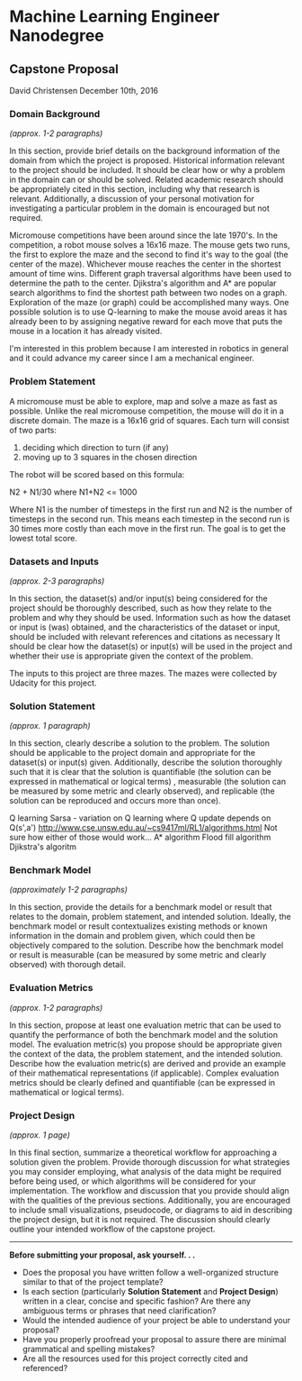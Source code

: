 # Machine Learning Engineer Nanodegree
## Capstone Proposal
David Christensen
December 10th, 2016

### Domain Background
_(approx. 1-2 paragraphs)_

In this section, provide brief details on the background information of the domain from which the project is proposed. Historical information relevant to the project should be included. It should be clear how or why a problem in the domain can or should be solved. Related academic research should be appropriately cited in this section, including why that research is relevant. Additionally, a discussion of your personal motivation for investigating a particular problem in the domain is encouraged but not required.

Micromouse competitions have been around since the late 1970's. In the competition, a robot mouse solves a 16x16 maze. The mouse gets two runs, the first to explore the maze and the second to find it's way to the goal (the center of the maze). Whichever mouse reaches the center in the shortest amount of time wins. Different graph traversal algorithms have been used to determine the path to the center. Djikstra's algorithm and A* are popular search algorithms to find the shortest path between two nodes on a graph. Exploration of the maze (or graph) could be accomplished many ways. One possible solution is to use Q-learning to make the mouse avoid areas it has already been to by assigning negative reward for each move that puts the mouse in a location it has already visited.

I'm interested in this problem because I am interested in robotics in general and it could advance my career since I am a mechanical engineer.

### Problem Statement

A micromouse must be able to explore, map and solve a maze as fast as possible. Unlike the real micromouse competition, the mouse will do it in a discrete domain. The maze is a 16x16 grid of squares. Each turn will consist of two parts:<br>
1. deciding which direction to turn (if any)
2. moving up to 3 squares in the chosen direction

The robot will be scored based on this formula:

N2 + N1/30 where N1+N2 <= 1000

Where N1 is the number of timesteps in the first run and N2 is the number of timesteps in the second run. This means each timestep in the second run is 30 times more costly than each move in the first run. The goal is to get the lowest total score. 


### Datasets and Inputs
_(approx. 2-3 paragraphs)_

In this section, the dataset(s) and/or input(s) being considered for the project should be thoroughly described, such as how they relate to the problem and why they should be used. Information such as how the dataset or input is (was) obtained, and the characteristics of the dataset or input, should be included with relevant references and citations as necessary It should be clear how the dataset(s) or input(s) will be used in the project and whether their use is appropriate given the context of the problem.

The inputs to this project are three mazes. The mazes were collected by Udacity for this project.

### Solution Statement
_(approx. 1 paragraph)_

In this section, clearly describe a solution to the problem. The solution should be applicable to the project domain and appropriate for the dataset(s) or input(s) given. Additionally, describe the solution thoroughly such that it is clear that the solution is quantifiable (the solution can be expressed in mathematical or logical terms) , measurable (the solution can be measured by some metric and clearly observed), and replicable (the solution can be reproduced and occurs more than once).

Q learning
Sarsa - variation on Q learning where Q update depends on Q(s',a') http://www.cse.unsw.edu.au/~cs9417ml/RL1/algorithms.html
Not sure how either of those would work...
A* algorithm
Flood fill algorithm
Djikstra's algoritm


### Benchmark Model
_(approximately 1-2 paragraphs)_

In this section, provide the details for a benchmark model or result that relates to the domain, problem statement, and intended solution. Ideally, the benchmark model or result contextualizes existing methods or known information in the domain and problem given, which could then be objectively compared to the solution. Describe how the benchmark model or result is measurable (can be measured by some metric and clearly observed) with thorough detail.

### Evaluation Metrics
_(approx. 1-2 paragraphs)_

In this section, propose at least one evaluation metric that can be used to quantify the performance of both the benchmark model and the solution model. The evaluation metric(s) you propose should be appropriate given the context of the data, the problem statement, and the intended solution. Describe how the evaluation metric(s) are derived and provide an example of their mathematical representations (if applicable). Complex evaluation metrics should be clearly defined and quantifiable (can be expressed in mathematical or logical terms).

### Project Design
_(approx. 1 page)_

In this final section, summarize a theoretical workflow for approaching a solution given the problem. Provide thorough discussion for what strategies you may consider employing, what analysis of the data might be required before being used, or which algorithms will be considered for your implementation. The workflow and discussion that you provide should align with the qualities of the previous sections. Additionally, you are encouraged to include small visualizations, pseudocode, or diagrams to aid in describing the project design, but it is not required. The discussion should clearly outline your intended workflow of the capstone project.

-----------

**Before submitting your proposal, ask yourself. . .**

- Does the proposal you have written follow a well-organized structure similar to that of the project template?
- Is each section (particularly **Solution Statement** and **Project Design**) written in a clear, concise and specific fashion? Are there any ambiguous terms or phrases that need clarification?
- Would the intended audience of your project be able to understand your proposal?
- Have you properly proofread your proposal to assure there are minimal grammatical and spelling mistakes?
- Are all the resources used for this project correctly cited and referenced?

